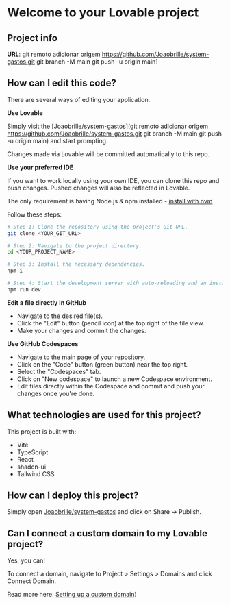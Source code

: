 # Welcome to your Lovable project

## Project info

**URL**: git remoto adicionar origem https://github.com/Joaobrille/system-gastos.git
 git branch -M main 
git push -u origin main1

## How can I edit this code?

There are several ways of editing your application.

**Use Lovable**

Simply visit the [Joaobrille/system-gastos](git remoto adicionar origem https://github.com/Joaobrille/system-gastos.git
 git branch -M main 
git push -u origin main) and start prompting.

Changes made via Lovable will be committed automatically to this repo.

**Use your preferred IDE**

If you want to work locally using your own IDE, you can clone this repo and push changes. Pushed changes will also be reflected in Lovable.

The only requirement is having Node.js & npm installed - [install with nvm](https://github.com/nvm-sh/nvm#installing-and-updating)

Follow these steps:

```sh
# Step 1: Clone the repository using the project's Git URL.
git clone <YOUR_GIT_URL>

# Step 2: Navigate to the project directory.
cd <YOUR_PROJECT_NAME>

# Step 3: Install the necessary dependencies.
npm i

# Step 4: Start the development server with auto-reloading and an instant preview.
npm run dev
```

**Edit a file directly in GitHub**

- Navigate to the desired file(s).
- Click the "Edit" button (pencil icon) at the top right of the file view.
- Make your changes and commit the changes.

**Use GitHub Codespaces**

- Navigate to the main page of your repository.
- Click on the "Code" button (green button) near the top right.
- Select the "Codespaces" tab.
- Click on "New codespace" to launch a new Codespace environment.
- Edit files directly within the Codespace and commit and push your changes once you're done.

## What technologies are used for this project?

This project is built with:

- Vite
- TypeScript
- React
- shadcn-ui
- Tailwind CSS

## How can I deploy this project?

Simply open [Joaobrille/system-gastos]([Joaobrille/system-gastos](https://github.com/nvm-sh/nvm#installing-and-updating)) and click on Share -> Publish.

## Can I connect a custom domain to my Lovable project?

Yes, you can!

To connect a domain, navigate to Project > Settings > Domains and click Connect Domain.

Read more here: [Setting up a custom domain](https://github.com/Joaobrille/system-gastos.git))
